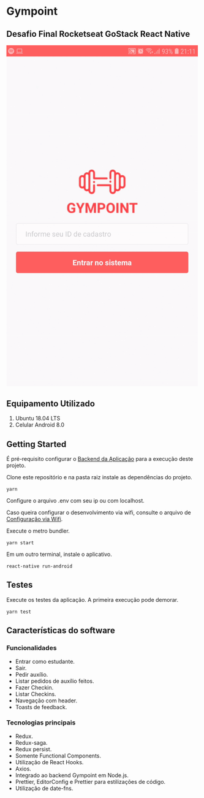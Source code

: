 # Gympoint

## Desafio Final Rocketseat GoStack React Native

<img src="./src/assets/demonstration.gif" width="500" />

## Equipamento Utilizado

1. Ubuntu 18.04 LTS
2. Celular Android 8.0

## Getting Started

É pré-requisito configurar o [Backend da Aplicação](https://github.com/eduqg/GympointBack) para a execução deste projeto.

Clone este repositório e na pasta raiz instale as dependências do projeto.

```console
yarn
```

Configure o arquivo .env com seu ip ou com localhost.

Caso queira configurar o desenvolvimento via wifi, consulte o arquivo de [Configuração via Wifi](WifiPhoneConfiguration.md).

Execute o metro bundler.

```console
yarn start
```

Em um outro terminal, instale o aplicativo.

```console
react-native run-android
```

## Testes

Execute os testes da aplicação. A primeira execução pode demorar.

```console
yarn test
```


## Características do software

### Funcionalidades

* Entrar como estudante.
* Sair.
* Pedir auxílio.
* Listar pedidos de auxílio feitos.
* Fazer Checkin.
* Listar Checkins.
* Navegação com header.
* Toasts de feedback.

### Tecnologias principais

* Redux.
* Redux-saga.
* Redux persist.
* Somente Functional Components.
* Utilização de React Hooks.
* Axios.
* Integrado ao backend Gympoint em Node.js.
* Prettier, EditorConfig e Prettier para estilizações de código.
* Utilização de date-fns.
<!--
## Imagens do Aplicativo

Entrar

<img src="./src/assets/login.jpeg" width="45%" height="45%">

Pedidos de auxílio

<img src="./src/assets/helps.jpeg"  width="32%" height="32%"><img src="./src/assets/question.jpeg"  width="32%" height="32%"><img src="./src/assets/response.jpeg"  width="32%" height="32%">

Checkin

<img src="./src/assets/checkins.jpeg" width="45%" height="45%"><img src="./src/assets/checkinout.jpeg" width="45%" height="45%">

-->
